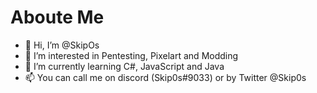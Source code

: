 # Aboute Me
	
- 👋 Hi, I’m @SkipOs
- 👀 I’m interested in Pentesting, Pixelart and Modding
- 🌱 I’m currently learning C#, JavaScript and Java
- 📫 You can call me on discord (Skip0s#9033) or by Twitter @Skip0s
